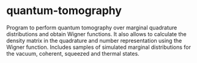 # quantum-tomography
Program to perform quantum tomography over marginal quadrature distributions and obtain Wigner functions. It also allows to calculate the density matrix in the quadrature and number representation using the Wigner function. Includes samples of simulated marginal distributions for the vacuum, coherent, squeezed and thermal states. 
